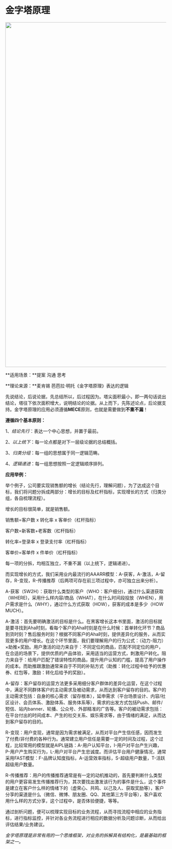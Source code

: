 # 金字塔原理

<img src="https://pic1.zhimg.com/v2-ee5ed67f63959e1cd2774fd32a78bf7b_720w.jpg?source=3af55fa1" data-caption="" data-size="normal" data-rawwidth="1080" data-rawheight="456" class="origin_image zh-lightbox-thumb" width="1080" data-original="https://pic2.zhimg.com/v2-ee5ed67f63959e1cd2774fd32a78bf7b_r.jpg?source=3af55fa1">


**适用场景：**提案 沟通 思考

**理论来源：**麦肯锡 芭芭拉·明托《金字塔原理》表达的逻辑 

先说结论，后说论据，先总结所以，后过程因为。塔尖面积最小，即一两句话说出结论，塔往下依次面积增大，说明结论的论据。从上而下，先陈述论点，后论据支持。金字塔原理的应用必须遵循**MECE**原则，也就是需要做到**不重不漏**！

**遵循四个基本原则：**

1、*结论先行*：表达一个中心思想，并置于最前。

2、*以上统下*：每一论点都是对下一层级论据的总结概括。

3、*归类分组*：每一组的思想属于同一逻辑范畴。

4、*逻辑递进*：每一组思想按照一定逻辑顺序排列。


**应用举例：**


举个例子，公司要实现销售额的增长（结论先行，理解问题），为了达成这个目标，我们将问题分拆成两部分：增长的目标及杠杆指标，实现增长的方式（归类分组，各自梳理流程）。

增长的目标很简单，就是销售额。

销售额=客户数 x 转化率 x 客单价（杠杆指标）

客户数=新客数+老客数（杠杆指标）

转化率=登录率 x 登录支付率（杠杆指标）

客单价=客单件 x 件单价（杠杆指标）

每一项的分拆，均相互独立，不重不漏（以上统下，逻辑递进）。


而实现增长的方式，我们采用业内最流行的AAARR模型：A-获客，A-激活，A-留存，R-变现，R-传播推荐（后两项可存在前三项过程中，亦可独立出来分析）。

A-获客（5W2H）：获取什么类型的客户（WHO：客户细分)，通过什么渠道获取（WHERE)，采用什么样内容/商品（WHAT），在什么时间段投放（WHEN），用户需求是什么（WHY），通过什么方式获取（HOW），获客的成本是多少（HOW MUCH）。

A-激活：首先要明确激活的目标是什么。在黑客增长这本书里面，激活的目标就是要寻找到Aha时刻，看每个客户的Aha时刻是在什么时候：首单转化环节？商品到货时刻？售后服务时刻？根据不同客户的Aha时刻，提供差异化的服务，从而实现更多的用户增长。在这个环节里面，我们要理解用户的行为公式：（动力-阻力）×助推×奖励。用户激活的动力来自于：不同定位的商品，匹配不同定位的用户，在合适的场景下，提供优质的产品体验，采用适当的运营方式，刺激用户转化。阻力来自于：给用户匹配了错误特性的商品，提升用户认知的门槛，提高了用户操作的成本。而助推跟激励通常来自于不同的补贴方式（助推：转化过程中给予的优惠券、红包等，激励：转化后给予的奖励）。

A-留存：客户留存的运营方法更多采用细分客户群体的差异化运营，在这个过程中，满足不同群体客户的主动需求及被动需求，从而达到客户留存的目的。客户的主动需求包括：自身的核心需求（留存根本），延申需求（平台场景设计、内容/社区设计、会员体系、激励体系、服务体系等），需求的出发方式包括Push、邮件/短信、站内banner、轮播、公众号、外部精准的广告等。客户的被动需求包括：在平台付出的时间成本、产生的社交关系、娱乐需求等，由于情绪的满足，从而达到客户留存的目的。

R-变现：用户变现，通常是因为需求被满足，从而对平台产生信任感，因而发生了付费/非付费的各种行为。通常建立用户信任是需要一定的时间及过程，这个过程，比较常用的模型就是AIPL链路：A-用户认知平台，I-用户对平台产生兴趣，P-用户产生购买行为，L-用户对平台产生忠诚度。而评估平台用户健康情况，通常采用FAST模型：F-品牌认知度指标，A-运营效率指标，S-超级用户数量，T-活跃超级用户数量。

R-传播推荐：用户的传播推荐通常是有一定的动机推动的，首先要判断什么类型的用户更容易发生传播推荐行为，其次要找出激发该行为的事件是什么，这个事件是建立在客户什么样的情绪下的（虚荣心、共鸣、以己及人、获取奖励等），客户分享的渠道是什么（微信、微博、朋友圈、QQ、其他第三方平台等），客户喜欢用什么样的方式分享，这个过程中，是否体验便捷，等等。

通过剖析问题，便可以梳理实现目标的业务流程，从而寻找流程中相应的业务指标，进行指标监控，并针对各业务流程进行相应的数据分析及问题诊断，从而给出评估结果/业务建议。

*金字塔原理是非常有用的一个思维框架，对业务的拆解具有结构化，是最基础的框架之一。*





